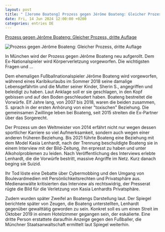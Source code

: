 ```yaml
---
layout: post
title: " [Jerome Boateng] Prozess gegen Jérôme Boateng: Gleicher Prozess, dritte Auflage"
date: Fri, 14 Jun 2024 12:00:00 +0200
categories: entries DE
---
```

[Prozess gegen Jérôme Boateng: Gleicher Prozess, dritte Auflage](https://www.zeit.de/gesellschaft/zeitgeschehen/2024-06/prozess-jerome-boateng-missbrauch-faq)

![Prozess gegen Jérôme Boateng: Gleicher Prozess, dritte Auflage](https://img.zeit.de/gesellschaft/2024-06/prozess-jermoe-boateng-missbrauch-faq-bild/wide__1300x731)

In München wird der Prozess gegen Jérôme Boateng neu aufgerollt. Dem Ex-Nationalspieler wird Körperverletzung vorgeworfen. Die wichtigsten Fragen und ...

Dem ehemaligen Fußballnationalspieler Jérôme Boateng wird vorgeworfen, während eines Karibikurlaubs im Sommer 2018 seine damalige Lebensgefährtin und die Mutter seiner Kinder, Sherin S., angegriffen und beleidigt zu haben. Laut Anklage soll er sie geschlagen, in den Kopf gebissen und auf den Boden geschleudert haben. Boateng bestreitet die Vorwürfe. Elf Jahre lang, von 2007 bis 2018, waren die beiden zusammen, S. sprach in der ersten Anhörung von einer "toxischen" Beziehung. Die gemeinsamen Zwillinge leben bei Boateng, seit 2015 streiten die Ex-Partner über das Sorgerecht.

Der Prozess um den Weltmeister von 2014 erfährt nicht nur wegen dessen sportlicher Karriere so viel Aufmerksamkeit, sondern auch wegen einer anderen früheren Beziehung. Bis 2021 führte Boateng eine Beziehung mit dem Model Kasia Lenhardt, nach der Trennung beschuldigte Boateng sie in einem Interview mit der Bild-Zeitung, ihn erpresst zu haben und unter Alkoholproblemen zu leiden. Nach Veröffentlichung des Interviews erlebte Lenhardt, die die Vorwürfe bestritt, massive Angriffe im Netz. Kurz danach beging sie Suizid.



Ihr Tod löste eine Debatte über Cybermobbing und den Umgang von Boulevardmedien mit Persönlichkeitsrechten und Privatsphäre aus. Medienanwälte kritisierten das Interview als rechtswidrig, der Presserat rügte die Bild für die Verletzung von Kasia Lenhardts Privatsphäre.

Zudem wurden später Zweifel an Boatengs Darstellung laut. Der Spiegel berichtete später von Zeugen, die Boateng unterstellten, Lenhardt gegenüber gewalttätig geworden zu sein. Konkret soll es um einen Streit im Oktober 2019 in einem Hotelzimmer gegangen sein, der eskalierte. Eine dritte Person erstattete daraufhin Anzeige gegen den Fußballer, die Münchner Staatsanwaltschaft ermittelt laut Spiegel weiterhin.

